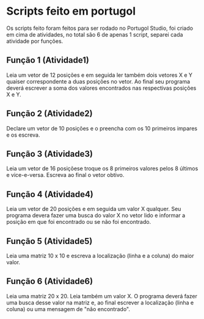 # Scripts feito em portugol
Os scripts feito foram feitos para ser rodado no Portugol Studio, foi criado em cima de atividades, no total são 6 de apenas 1 script, separei cada atividade por funções.

## Função 1 (Atividade1)
Leia um vetor de 12 posições e em seguida ler também dois vetores X e Y quaiser correspondente a duas posições no vetor. Ao final seu programa deverá escrever a soma dos valores encontrados nas respectivas posições X e Y.

## Função 2 (Atividade2)
Declare um vetor de 10 posições e o preencha com os 10 primeiros impares e os escreva.

## Função 3 (Atividade3)
Leia um vetor de 16 posiçõese troque os 8 primeiros valores pelos 8 últimos e vice-e-versa. Escreva ao final o vetor obtivo.

## Função 4 (Atividade4)
Leia um vetor de 20 posições e em seguida um valor X qualquer. Seu programa devera fazer uma busca do valor X no vetor lido e informar a posição em que foi encontrado ou se não foi encontrado.

## Função 5 (Atividade5)
Leia uma matriz 10 x 10 e escreva a localização (linha e a coluna) do maior valor.

## Função 6 (Atividade6)
Leia uma matriz 20 x 20. Leia também um valor X. O programa deverá fazer uma busca desse valor na matriz e, ao final escrever a localização (linha e coluna) ou uma mensagem de "não encontrado".
